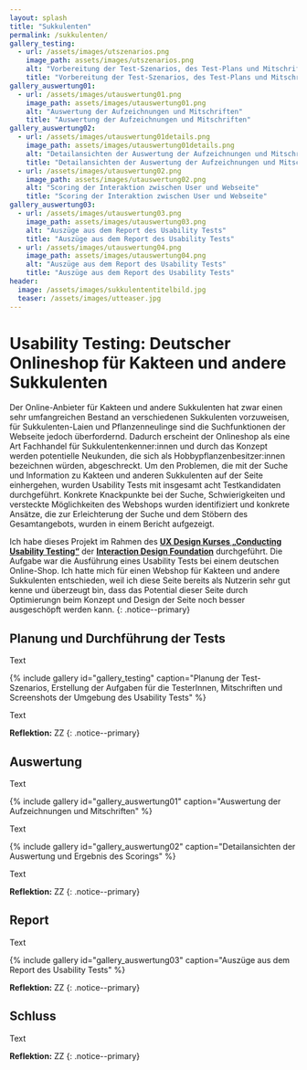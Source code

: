 ```yaml
---
layout: splash
title: "Sukkulenten"
permalink: /sukkulenten/
gallery_testing:
  - url: /assets/images/utszenarios.png
    image_path: assets/images/utszenarios.png
    alt: "Vorbereitung der Test-Szenarios, des Test-Plans und Mitschriften der Tests"
    title: "Vorbereitung der Test-Szenarios, des Test-Plans und Mitschriften der Tests"
gallery_auswertung01:
  - url: /assets/images/utauswertung01.png
    image_path: assets/images/utauswertung01.png
    alt: "Auswertung der Aufzeichnungen und Mitschriften"
    title: "Auswertung der Aufzeichnungen und Mitschriften"
gallery_auswertung02:
  - url: /assets/images/utauswertung01details.png
    image_path: assets/images/utauswertung01details.png
    alt: "Detailansichten der Auswertung der Aufzeichnungen und Mitschriften"
    title: "Detailansichten der Auswertung der Aufzeichnungen und Mitschriften"
  - url: /assets/images/utauswertung02.png
    image_path: assets/images/utauswertung02.png
    alt: "Scoring der Interaktion zwischen User und Webseite"
    title: "Scoring der Interaktion zwischen User und Webseite"
gallery_auswertung03:
  - url: /assets/images/utauswertung03.png
    image_path: assets/images/utauswertung03.png
    alt: "Auszüge aus dem Report des Usability Tests"
    title: "Auszüge aus dem Report des Usability Tests"
  - url: /assets/images/utauswertung04.png
    image_path: assets/images/utauswertung04.png
    alt: "Auszüge aus dem Report des Usability Tests"
    title: "Auszüge aus dem Report des Usability Tests"
header:
  image: /assets/images/sukkulententitelbild.jpg
  teaser: /assets/images/utteaser.jpg
---
```

# Usability Testing: Deutscher Onlineshop für Kakteen und andere Sukkulenten
Der Online-Anbieter für Kakteen und andere Sukkulenten hat zwar einen sehr umfangreichen Bestand an verschiedenen Sukkulenten vorzuweisen, für Sukkulenten-Laien und Pflanzenneulinge sind die Suchfunktionen der Webseite jedoch überfordernd. Dadurch erscheint der Onlineshop als eine Art Fachhandel für Sukkulentenkenner:innen und durch das Konzept werden potentielle Neukunden, die sich als Hobbypflanzenbesitzer:innen bezeichnen würden, abgeschreckt. Um den Problemen, die mit der Suche und Information zu Kakteen und anderen Sukkulenten auf der Seite einhergehen, wurden Usability Tests mit insgesamt acht Testkandidaten durchgeführt. Konkrete Knackpunkte bei der Suche, Schwierigkeiten und versteckte Möglichkeiten des Webshops wurden identifiziert und konkrete Ansätze, die zur Erleichterung der Suche und dem Stöbern des Gesamtangebots, wurden in einem Bericht aufgezeigt. 

Ich habe dieses Projekt im Rahmen des [**UX Design Kurses „Conducting Usability Testing“**](https://www.interaction-design.org/mareike-bosselmann/certificate/course/7f9d4423-fbdf-4fce-a398-592fe9f73204) der [**Interaction Design Foundation**](https://www.interaction-design.org/) durchgeführt. Die Aufgabe war die Ausführung eines Usability Tests bei einem deutschen Online-Shop. Ich hatte mich für einen Webshop für Kakteen und andere Sukkulenten entschieden, weil ich diese Seite bereits als Nutzerin sehr gut kenne und überzeugt bin, dass das Potential dieser Seite durch Optimierungn beim Konzept und Design der Seite noch besser ausgeschöpft werden kann.
{: .notice--primary}

## Planung und Durchführung der Tests
Text

{% include gallery id="gallery_testing" caption="Planung der Test-Szenarios, Erstellung der Aufgaben für die TesterInnen, Mitschriften und Screenshots der Umgebung des Usability Tests" %}

Text

**Reflektion:** ZZ
{: .notice--primary}

## Auswertung
Text

{% include gallery id="gallery_auswertung01" caption="Auswertung der Aufzeichnungen und Mitschriften" %}

Text

{% include gallery id="gallery_auswertung02" caption="Detailansichten der Auswertung und Ergebnis des Scorings" %}

Text

**Reflektion:** ZZ
{: .notice--primary}

## Report
Text

{% include gallery id="gallery_auswertung03" caption="Auszüge aus dem Report des Usability Tests" %}

**Reflektion:** ZZ
{: .notice--primary}

## Schluss
Text

**Reflektion:** ZZ
{: .notice--primary}
